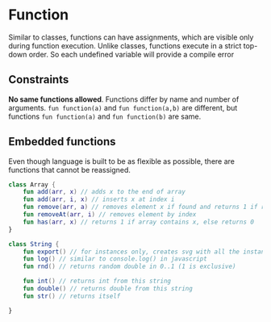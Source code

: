 # Function

Similar to classes, functions can have assignments, which are visible only during function execution. Unlike classes,
functions execute in a strict top-down order. So each undefined variable will provide a compile error

## Constraints

**No same functions allowed**. Functions differ by name and number of arguments. ```fun function(a)```
and ```fun function(a,b)``` are different, but functions ```fun function(a)``` and ```fun function(b)``` are same.

## Embedded functions

Even though language is built to be as flexible as possible, there are functions that cannot be reassigned.

```kotlin
class Array {
    fun add(arr, x) // adds x to the end of array
    fun add(arr, i, x) // inserts x at index i
    fun remove(arr, a) // removes element x if found and returns 1 if removed successfully, 0 if not
    fun removeAt(arr, i) // removes element by index
    fun has(arr, x) // returns 1 if array contains x, else returns 0
}

class String {
    fun export() // for instances only, creates svg with all the instances that have export attribute
    fun log() // similar to console.log() in javascript
    fun rnd() // returns random double in 0..1 (1 is exclusive)

    fun int() // returns int from this string
    fun double() // returns double from this string
    fun str() // returns itself

}
```